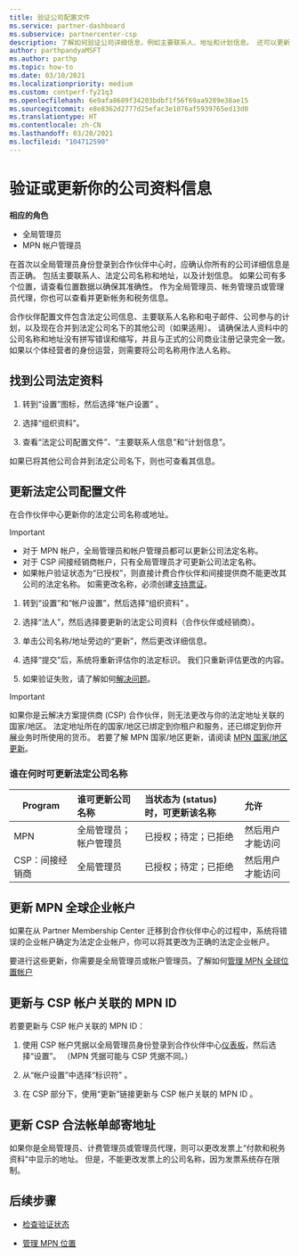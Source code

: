 ```yaml
---
title: 验证公司配置文件
ms.service: partner-dashboard
ms.subservice: partnercenter-csp
description: 了解如何验证公司详细信息，例如主要联系人、地址和计划信息。 还可以更新法律和帐单地址。
author: parthpandyaMSFT
ms.author: parthp
ms.topic: how-to
ms.date: 03/10/2021
ms.localizationpriority: medium
ms.custom: contperf-fy21q3
ms.openlocfilehash: 6e9afa8689f34203bdbf1f56f69aa9289e38ae15
ms.sourcegitcommit: e8e8362d2777d25efac3e1076af5939765ed13d0
ms.translationtype: HT
ms.contentlocale: zh-CN
ms.lasthandoff: 03/20/2021
ms.locfileid: "104712590"
---
```

# <a name="verify-or-update-your-company-profile-information"></a>验证或更新你的公司资料信息 

**相应的角色**

- 全局管理员
- MPN 帐户管理员

在首次以全局管理员身份登录到合作伙伴中心时，应确认你所有的公司详细信息是否正确。 包括主要联系人、法定公司名称和地址，以及计划信息。 如果公司有多个位置，请查看位置数据以确保其准确性。 作为全局管理员、帐务管理员或管理员代理，你也可以查看并更新帐务和税务信息。

合作伙伴配置文件包含法定公司信息、主要联系人名称和电子邮件、公司参与的计划，以及现在合并到法定公司名下的其他公司（如果适用）。 请确保法人资料中的公司名称和地址没有拼写错误和缩写，并且与正式的公司商业注册记录完全一致。 如果以个体经营者的身份运营，则需要将公司名称用作法人名称。


## <a name="locate-the-legal-business-profile"></a>找到公司法定资料

1. 转到“设置”图标，然后选择“帐户设置” 。
 
1. 选择“组织资料”。 

2. 查看“法定公司配置文件”、“主要联系人信息”和“计划信息”。

如果已将其他公司合并到法定公司名下，则也可查看其信息。 

## <a name="update-your-legal-business-profile"></a>更新法定公司配置文件 

在合作伙伴中心更新你的法定公司名称或地址。

>[!Important]
>- 对于 MPN 帐户，全局管理员和帐户管理员都可以更新公司法定名称。
>- 对于 CSP 间接经销商帐户，只有全局管理员才可更新公司法定名称。 
>- 如果帐户验证状态为“已授权”，则直接计费合作伙伴和间接提供商不能更改其公司的法定名称。 如需更改名称，必须创建[支持票证](https://partner.microsoft.com/dashboard/support/servicerequests/create?stage=2&topicid=eb74583c-61b3-2124-bffc-00920e0ae772)。



1. 转到“设置”和“帐户设置”，然后选择“组织资料”  。

2. 选择“法人”，然后选择要更新的法定公司资料（合作伙伴或经销商）。

1. 单击公司名称/地址旁边的“更新”，然后更改详细信息。
 
1. 选择“提交”后，系统将重新评估你的法定标识。 我们只重新评估更改的内容。

1. 如果验证失败，请了解如何[解决问题](verification-responses.md)。

>[!Important]
>如果你是云解决方案提供商 (CSP) 合作伙伴，则无法更改与你的法定地址关联的国家/地区。 法定地址所在的国家/地区已绑定到你租户和服务，还已绑定到你开展业务时所使用的货币。 若要了解 MPN 国家/地区更新，请阅读 [MPN 国家/地区更新](manage-locations.md#change-country-of-partner-global-account)。


### <a name="who-can-update-legal-business-name-and-when"></a>谁在何时可更新法定公司名称

|Program|**谁可更新公司名称**|**当状态为 (status) 时，可更新该名称**|**允许**|
|---------------------|:-------------------------------|:------------|:-----------------|
MPN|全局管理员；帐户管理员|已授权；待定；已拒绝| 然后用户才能访问|
|CSP：间接经销商|全局管理员|已授权；待定；已拒绝| 然后用户才能访问|


## <a name="update-your-mpn-global-business-account"></a>更新 MPN 全球企业帐户

如果在从 Partner Membership Center 迁移到合作伙伴中心的过程中，系统将错误的企业帐户确定为法定企业帐户，你可以将其更改为正确的法定企业帐户。

要进行这些更新，你需要是全局管理员或帐户管理员。了解如何[管理 MPN 全球位置帐户](manage-locations.md)


## <a name="update-your-mpn-id-associated-with-your-csp-account"></a>更新与 CSP 帐户关联的 MPN ID

若要更新与 CSP 帐户关联的 MPN ID：

1. 使用 CSP 帐户凭据以全局管理员身份登录到合作伙伴中心[仪表板](https://partner.microsoft.com/dashboard/home)，然后选择“设置”。 （MPN 凭据可能与 CSP 凭据不同。）
 
1. 从“帐户设置”中选择“标识符” 。

1. 在 CSP 部分下，使用“更新”链接更新与 CSP 帐户关联的 MPN ID 。 


## <a name="update-your-csp-legal-billing-address"></a>更新 CSP 合法帐单邮寄地址

如果你是全局管理员、计费管理员或管理员代理，则可以更改发票上“付款和税务资料”中显示的地址。 但是，不能更改发票上的公司名称，因为发票系统存在限制。


## <a name="next-steps"></a>后续步骤

- [检查验证状态](verification-responses.md)

- [管理 MPN 位置](manage-locations.md)
